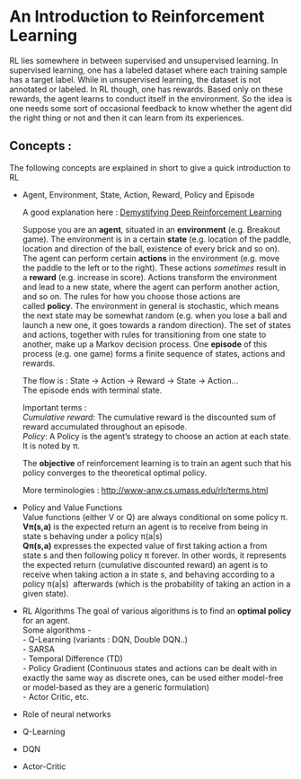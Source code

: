 # An Introduction to Reinforcement Learning

RL lies somewhere in between supervised and unsupervised learning. In supervised learning, one has a labeled dataset where each training sample has a target label. While in unsupervised learning, the dataset is not annotated or labeled. In RL though, one has rewards. Based only on these rewards, the agent learns to conduct itself in the environment. So the idea is one needs some sort of occasional feedback to know whether the agent did the right thing or not and then it can learn from its experiences.

## Concepts :

The following concepts are explained in short to give a quick introduction to RL

* Agent, Environment, State, Action, Reward, Policy and Episode    
      
    A good explanation here : [Demystifying Deep Reinforcement Learning](http://neuro.cs.ut.ee/demystifying-deep-reinforcement-learning/)  
      
    Suppose you are an **agent**, situated in an **environment** (e.g. Breakout game). The environment is in a certain **state** (e.g. location of the paddle, location and direction of the ball, existence of every brick and so on). The agent can perform certain **actions** in the environment (e.g. move the paddle to the left or to the right). These actions *sometimes* result in a **reward** (e.g. increase in score). Actions transform the environment and lead to a new state, where the agent can perform another action, and so on. The rules for how you choose those actions are called **policy**. The environment in general is stochastic, which means the next state may be somewhat random (e.g. when you lose a ball and launch a new one, it goes towards a random direction). The set of states and actions, together with rules for transitioning from one state to another, make up a Markov decision process. One **episode** of this process (e.g. one game) forms a finite sequence of states, actions and rewards.  
      
    The flow is : State -> Action -> Reward -> State -> Action...  
    The episode ends with terminal state.  
      
    Important terms :  
    *Cumulative reward*: The cumulative reward is the discounted sum of reward accumulated throughout an episode.  
    *Policy*: A Policy is the agent’s strategy to choose an action at each state. It is noted by π.  
      
    The **objective** of reinforcement learning is to train an agent such that his policy converges to the theoretical optimal policy.  
      
    More terminologies : http://www-anw.cs.umass.edu/rlr/terms.html  
      
* Policy and Value Functions  
      Value functions (either V or Q) are always conditional on some policy π.  
      **Vπ(s,a)** is the expected return an agent is to receive from being in state s behaving under a policy π(a|s)  
      **Qπ(s,a)** expresses the expected value of first taking action a from state s and then following policy π forever. In other words, it represents the expected return (cumulative discounted reward) an agent is to receive when taking action a in state s, and behaving according to a policy π(a|s)  afterwards (which is the probability of taking an action in a given state).  
  
* RL Algorithms
      The goal of various algorithms is to find an **optimal policy** for an agent.  
      Some algorithms -  
      -  Q-Learning (variants : DQN, Double DQN..)  
      -  SARSA  
      -  Temporal Difference (TD)  
      -  Policy Gradient (Continuous states and actions can be dealt with in exactly the same way as discrete ones, can be used either model-free or model-based as they are a generic formulation)  
      -  Actor Critic, etc.   
              
* Role of neural networks  
* Q-Learning  
* DQN  
* Actor-Critic  
